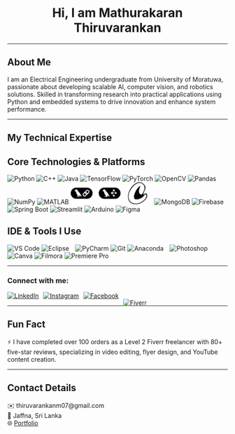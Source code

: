 <h1 align="center">Hi, I am <b>Mathurakaran Thiruvarankan</b></h1>

---

<h2>About Me</h2>
<p>
I am an Electrical Engineering undergraduate from University of Moratuwa, passionate about developing scalable AI, computer vision, and robotics solutions. Skilled in transforming research into practical applications using Python and embedded systems to drive innovation and enhance system performance.
</p>

---

<h2>My Technical Expertise</h2>

<h2>Core Technologies & Platforms</h2>
<p>
<img height="50" width="50" src="https://img.icons8.com/color/48/000000/python.png" alt="Python" /> 
<img height="50" width="50" src="https://img.icons8.com/color/48/000000/c-plus-plus-logo.png" alt="C++" /> 
<img height="50" width="50" src="https://img.icons8.com/color/48/000000/java-coffee-cup-logo.png" alt="Java" /> 
<img height="50" width="50" src="https://img.icons8.com/color/48/000000/tensorflow.png" alt="TensorFlow" /> 
<img height="50" width="50" src="https://img.icons8.com/arcade/64/pytorch.png" alt="PyTorch" /> 
<img height="50" width="50" src="https://img.icons8.com/fluency/48/000000/opencv.png" alt="OpenCV" /> 
<img height="50" width="50" src="https://img.icons8.com/color/48/000000/pandas.png" alt="Pandas" /> 
<img height="50" width="50" src="https://img.icons8.com/color/48/000000/numpy.png" alt="NumPy" /> 
<img height="50" width="50" src="https://img.icons8.com/fluency/48/000000/matlab.png" alt="MATLAB" /> 
<img height="50" width="50" src="https://raw.githubusercontent.com/ThiruvarankanM/SVG_images/main/langchain.svg" alt="LangChain" style="margin-right: 10px;" />  
<img height="50" width="50" src="https://raw.githubusercontent.com/ThiruvarankanM/SVG_images/main/langgraph.svg" alt="LangGraph" style="margin-right: 10px;" />  
<img height="50" width="50" src="https://raw.githubusercontent.com/ThiruvarankanM/SVG_images/main/crewai.svg" alt="CrewAI" style="margin-right: 10px;" />  
<img height="50" width="50" src="https://img.icons8.com/color/48/000000/mongodb.png" alt="MongoDB" />  
<img height="50" width="50" src="https://img.icons8.com/color/48/000000/google-firebase-console.png" alt="Firebase" />  
<img height="50" width="50" src="https://img.icons8.com/color/48/000000/spring-logo.png" alt="Spring Boot" />  
<img height="50" width="50" src="https://img.icons8.com/color/48/000000/streamlit.png" alt="Streamlit" />  
<img height="50" width="50" src="https://img.icons8.com/fluency/48/000000/arduino.png" alt="Arduino" />   
<img height="50" width="50" src="https://img.icons8.com/color/48/000000/figma--v1.png" alt="Figma" />  
</p>

<h2>IDE & Tools I Use</h2>
<p>
<img height="50" width="50" src="https://img.icons8.com/fluency/48/000000/visual-studio-code-2019.png" alt="VS Code" />  
<img height="50" src="https://img.icons8.com/officel/480/null/java-eclipse.png" alt="Eclipse" style="width:50px; height:50px; margin-right:10px;"/>  
<img height="50" width="50" src="https://img.icons8.com/color/48/000000/pycharm.png" alt="PyCharm" />  
<img height="50" width="50" src="https://img.icons8.com/color/48/000000/git.png" alt="Git" />  
<img height="50" width="50" src="https://img.icons8.com/dusk/64/000000/anaconda.png" alt="Anaconda" style="width:50px; height:50px; margin-right:10px;"/>  
<img height="50" width="50" src="https://img.icons8.com/fluency/48/000000/adobe-photoshop.png" alt="Photoshop" />  
<img height="50" width="50" src="https://img.icons8.com/fluency/48/000000/canva.png" alt="Canva" />  
<img height="50" width="50" src="https://img.icons8.com/color/48/000000/filmora.png" alt="Filmora" />  
<img height="50" width="50" src="https://img.icons8.com/color/48/000000/adobe-premiere-pro--v1.png" alt="Premiere Pro" />  
</p>



---
<h3 align="left">Connect with me:</h3>
<p align="left" style="display: flex; gap: 10px; align-items: center;">
  <a href="https://www.linkedin.com/in/thiruvarankanm07" target="_blank" style="display: inline-block;">
    <img src="https://raw.githubusercontent.com/rahuldkjain/github-profile-readme-generator/master/src/images/icons/Social/linked-in-alt.svg" alt="LinkedIn" height="30" width="40" />
  </a>
  <a href="https://www.instagram.com/thiruvarankanm07" target="_blank" style="display: inline-block;">
    <img src="https://raw.githubusercontent.com/rahuldkjain/github-profile-readme-generator/master/src/images/icons/Social/instagram.svg" alt="Instagram" height="30" width="40" />
  </a>
  <a href="https://www.facebook.com/thiruvarankanm07" target="_blank" style="display: inline-block;">
    <img src="https://raw.githubusercontent.com/rahuldkjain/github-profile-readme-generator/master/src/images/icons/Social/facebook.svg" alt="Facebook" height="30" width="40" />
  </a>
  <a href="https://www.fiverr.com/thiruvarankanm07" target="_blank" style="display: inline-block; position: relative; top: 16px;">
    <img src="https://img.icons8.com/color/48/fiverr.png" alt="Fiverr" height="40" width="40" />
  </a>

</p>

---

<h2>Fun Fact</h2>

<p>
⚡ I have completed over 100 orders as a Level 2 Fiverr freelancer with 80+ five-star reviews, specializing in video editing, flyer design, and YouTube content creation.
</p>

---

<h2>Contact Details</h2>

<p>
✉️ thiruvarankanm07@gmail.com <br />
📍 Jaffna, Sri Lanka <br />
🌐 <a href="https://thiruvarankanm07.github.io/" target="_blank">Portfolio</a>
</p>
